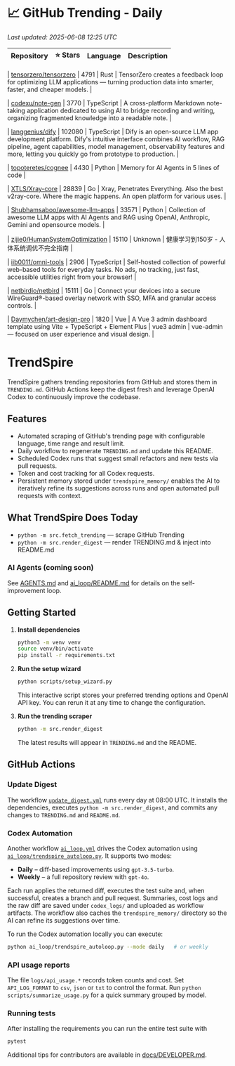 <!-- TRENDING_START -->
# 📈 GitHub Trending - Daily

_Last updated: 2025-06-08 12:25 UTC_

| Repository | ⭐ Stars | Language | Description |
|------------|--------:|----------|-------------|

| [tensorzero/tensorzero](https://github.com/tensorzero/tensorzero) | 4791 | Rust | TensorZero creates a feedback loop for optimizing LLM applications — turning production data into smarter, faster, and cheaper models. |

| [codexu/note-gen](https://github.com/codexu/note-gen) | 3770 | TypeScript | A cross-platform Markdown note-taking application dedicated to using AI to bridge recording and writing, organizing fragmented knowledge into a readable note. |

| [langgenius/dify](https://github.com/langgenius/dify) | 102080 | TypeScript | Dify is an open-source LLM app development platform. Dify's intuitive interface combines AI workflow, RAG pipeline, agent capabilities, model management, observability features and more, letting you quickly go from prototype to production. |

| [topoteretes/cognee](https://github.com/topoteretes/cognee) | 4430 | Python | Memory for AI Agents in 5 lines of code |

| [XTLS/Xray-core](https://github.com/XTLS/Xray-core) | 28839 | Go | Xray, Penetrates Everything. Also the best v2ray-core. Where the magic happens. An open platform for various uses. |

| [Shubhamsaboo/awesome-llm-apps](https://github.com/Shubhamsaboo/awesome-llm-apps) | 33571 | Python | Collection of awesome LLM apps with AI Agents and RAG using OpenAI, Anthropic, Gemini and opensource models. |

| [zijie0/HumanSystemOptimization](https://github.com/zijie0/HumanSystemOptimization) | 15110 | Unknown | 健康学习到150岁 - 人体系统调优不完全指南 |

| [iib0011/omni-tools](https://github.com/iib0011/omni-tools) | 2906 | TypeScript | Self-hosted collection of powerful web-based tools for everyday tasks. No ads, no tracking, just fast, accessible utilities right from your browser! |

| [netbirdio/netbird](https://github.com/netbirdio/netbird) | 15111 | Go | Connect your devices into a secure WireGuard®-based overlay network with SSO, MFA and granular access controls. |

| [Daymychen/art-design-pro](https://github.com/Daymychen/art-design-pro) | 1820 | Vue | A Vue 3 admin dashboard template using Vite + TypeScript + Element Plus | vue3 admin | vue-admin — focused on user experience and visual design. |
<!-- TRENDING_END -->

# TrendSpire

TrendSpire gathers trending repositories from GitHub and stores them in `TRENDING.md`. GitHub Actions keep the digest fresh and leverage OpenAI Codex to continuously improve the codebase.

## Features

- Automated scraping of GitHub's trending page with configurable language, time range and result limit.
- Daily workflow to regenerate `TRENDING.md` and update this README.
- Scheduled Codex runs that suggest small refactors and new tests via pull requests.
- Token and cost tracking for all Codex requests.
- Persistent memory stored under `trendspire_memory/` enables the AI to
  iteratively refine its suggestions across runs and open automated pull
  requests with context.

## What TrendSpire Does Today

- `python -m src.fetch_trending` — scrape GitHub Trending
- `python -m src.render_digest` — render TRENDING.md & inject into README.md

### AI Agents (coming soon)
See [AGENTS.md](./AGENTS.md) and [ai_loop/README.md](./ai_loop/README.md) for details on the self-improvement loop.

## Getting Started

1. **Install dependencies**
   ```bash
   python3 -m venv venv
   source venv/bin/activate
   pip install -r requirements.txt
   ```

2. **Run the setup wizard**
   ```bash
   python scripts/setup_wizard.py
   ```
   This interactive script stores your preferred trending options and OpenAI API key.
   You can rerun it at any time to change the configuration.

3. **Run the trending scraper**
   ```bash
   python -m src.render_digest
   ```
   The latest results will appear in `TRENDING.md` and the README.


## GitHub Actions

### Update Digest

The workflow [`update_digest.yml`](.github/workflows/update_digest.yml) runs every day at 08:00 UTC. It installs the dependencies, executes `python -m src.render_digest`, and commits any changes to `TRENDING.md` and `README.md`.

### Codex Automation

Another workflow [`ai_loop.yml`](.github/workflows/ai_loop.yml) drives the Codex automation using [`ai_loop/trendspire_autoloop.py`](ai_loop/trendspire_autoloop.py). It supports two modes:

- **Daily** – diff-based improvements using `gpt-3.5-turbo`.
- **Weekly** – a full repository review with `gpt-4o`.

Each run applies the returned diff, executes the test suite and, when successful, creates a branch and pull request. Summaries, cost logs and the raw diff are saved under `codex_logs/` and uploaded as workflow artifacts. The workflow also caches the `trendspire_memory/` directory so the AI can refine its suggestions over time.

To run the Codex automation locally you can execute:

```bash
python ai_loop/trendspire_autoloop.py --mode daily   # or weekly
```

### API usage reports

The file `logs/api_usage.*` records token counts and cost. Set `API_LOG_FORMAT`
to `csv`, `json` or `txt` to control the format. Run `python
scripts/summarize_usage.py` for a quick summary grouped by model.

### Running tests

After installing the requirements you can run the entire test suite with

```bash
pytest
```

Additional tips for contributors are available in
[docs/DEVELOPER.md](docs/DEVELOPER.md).
